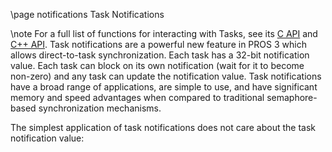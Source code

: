 \page notifications Task Notifications

\note
For a full list of functions for interacting with Tasks, see its
[C API](../../api/c/rtos.html) and [C++ API](../../api/cpp/rtos.html).
 Task notifications are a powerful new feature in PROS 3 which allows
direct-to-task synchronization. Each task has a 32-bit notification
value. Each task can block on its own notification (wait for it to
become non-zero) and any task can update the notification value. Task
notifications have a broad range of applications, are simple to use, and
have significant memory and speed advantages when compared to
traditional semaphore-based synchronization mechanisms.

The simplest application of task notifications does not care about the
task notification value:
